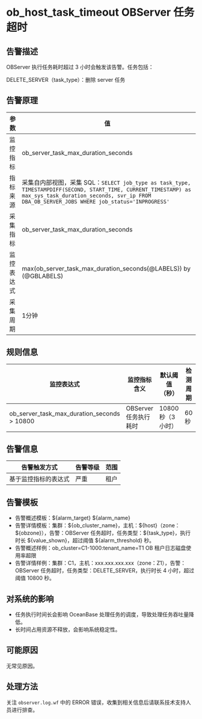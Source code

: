 # ob_host_task_timeout OBServer 任务超时

## 告警描述

OBServer 执行任务耗时超过 3 小时会触发该告警。任务包括：

DELETE_SERVER（task_type）：删除 server 任务

## 告警原理

| 参数 | 值 |
| --- | --- |
| 监控指标 | ob_server_task_max_duration_seconds |
| 指标来源 | 采集自内部视图，采集 SQL：```SELECT job_type as task_type, TIMESTAMPDIFF(SECOND, START_TIME, CURRENT_TIMESTAMP) as max_sys_task_duration_seconds, svr_ip FROM DBA_OB_SERVER_JOBS WHERE job_status='INPROGRESS'```|
| 采集指标 | ob_server_task_max_duration_seconds |
| 监控表达式 | max(ob_server_task_max_duration_seconds{@LABELS}) by (@GBLABELS) |
| 采集周期 | 1分钟 |

## 规则信息

| 监控表达式 | 监控指标含义 | 默认阈值（秒） | 检测周期 | 消除周期 |
| --- | --- | --- | --- | --- |
| ob_server_task_max_duration_seconds > 10800 | OBServer 任务执行耗时 | 10800 秒（3 小时） | 60 秒 | 5 分钟 |

## 告警信息

| 告警触发方式 | 告警等级 | 范围 |
| --- | --- | --- |
| 基于监控指标的表达式 | 严重 | 租户 |

## 告警模板

* 告警概述模板：\${alarm_target} \${alarm_name}
* 告警详情模板：集群：\${ob_cluster_name}，主机：\${host}（zone：\${obzone}），告警：OBServer 任务超时，任务类型：\${task_type}，执行时长 \${value_shown}，超过阈值 \${alarm_threshold} 秒。
* 告警概述样例：ob_cluster=C1-1000:tenant_name=T1 OB 租户日志磁盘使用率超限
* 告警详情样例：集群：C1，主机：xxx.xxx.xxx.xxx（zone：Z1），告警：OBServer 任务超时，任务类型：DELETE_SERVER，执行时长 4 小时，超过阈值 10800 秒。

## 对系统的影响

* 任务执行时间长会影响 OceanBase 处理任务的调度，导致处理任务吞吐量降低。
* 长时间占用资源不释放，会影响系统稳定性。

## 可能原因

无常见原因。

## 处理方法

关注 `observer.log.wf` 中的 ERROR 错误，收集到相关信息后请联系技术支持人员进行排查。
